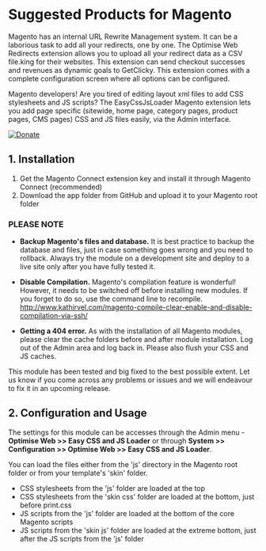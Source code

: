 # Suggested Products for Magento

Magento has an internal URL Rewrite Management system. It can be a laborious task to add all your redirects, one by one.  The Optimise Web Redirects extension allows you to upload all your redirect data as a CSV file.king for their websites. This extension can send checkout successes and revenues as dynamic goals to GetClicky.  This extension comes with a complete configuration screen where all options can be configured.

Magento developers! Are you tired of editing layout xml files to add CSS stylesheets and JS scripts? The EasyCssJsLoader Magento extension lets you add page specific (sitewide, home page, category pages, product pages, CMS pages) CSS and JS files easily, via the Admin interface.

[![Donate](https://www.paypalobjects.com/en_US/GB/i/btn/btn_donateCC_LG.gif)](https://www.paypal.com/cgi-bin/webscr?cmd=_s-xclick&hosted_button_id=YNKF9CGE3V5HJ)

## 1. Installation

1. Get the Magento Connect extension key and install it through Magento Connect (recommended)
2. Download the app folder from GitHub and upload it to your Magento root folder

### PLEASE NOTE

* **Backup Magento's files and database.** It is best practice to backup the database and files, just in case something goes wrong and you need to rollback. Always try the module on a development site and deploy to a live site only after you have fully tested it.

* **Disable Compilation.** Magento's compilation feature is wonderful! However, it needs to be switched off before installing new modules. If you forget to do so, use the command line to recompile. http://www.kathirvel.com/magento-compile-clear-enable-and-disable-compilation-via-ssh/

* **Getting a 404 error.** As with the installation of all Magento modules, please clear the cache folders before and after module installation. Log out of the Admin area and log back in. Please also flush your CSS and JS caches.

This module has been tested and big fixed to the best possible extent. Let us know if you come across any problems or issues and we will endeavour to fix it in an upcoming release.

## 2. Configuration and Usage

The settings for this module can be accesses through the Admin menu - **Optimise Web >> Easy CSS and JS Loader** or through **System >> Configuration >> Optimise Web >> Easy CSS and JS Loader**.

You can load the files either from the 'js' directory in the Magento root folder or from your template's 'skin' folder.

* CSS stylesheets from the 'js' folder are loaded at the top
* CSS stylesheets from the 'skin css' folder are loaded at the bottom, just before print.css
* JS scripts from the 'js' folder are loaded at the bottom of the core Magento scripts
* JS scripts from the 'skin js' folder are loaded at the extreme bottom, just after the JS scripts from the 'js' folder

